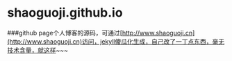 # shaoguoji.github.io


###github page个人博客的源码，可通过[http://www.shaoguoji.cn](http://www.shaoguoji.cn)访问，jekyll傻瓜化生成，自己改了一丁点东西，毫无技术含量，就这样~~~
